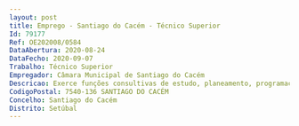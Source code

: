 ```yaml
--- 
layout: post
title: Emprego - Santiago do Cacém - Técnico Superior
Id: 79177
Ref: OE202008/0584
DataAbertura: 2020-08-24
DataFecho: 2020-09-07
Trabalho: Técnico Superior
Empregador: Câmara Municipal de Santiago do Cacém
Descricao: Exerce funções consultivas de estudo, planeamento, programação, avaliação e aplicação de métodos e processos de natureza técnica e ou cientifica que fundamentam e preparam a decisão. Elabora pareceres, projetos e atividades na área da gestão florestal, nomeadamente elaboração de planos e regulamentos e execução da informação geográfica de incêndios.
CodigoPostal: 7540-136 SANTIAGO DO CACÉM
Concelho: Santiago do Cacém
Distrito: Setúbal
--- 
```

